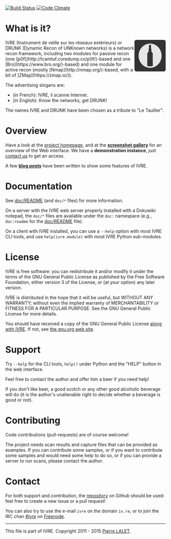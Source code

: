 [![Build Status](https://travis-ci.org/cea-sec/ivre.svg)](https://travis-ci.org/cea-sec/ivre)
[![Code Climate](https://codeclimate.com/github/cea-sec/ivre/badges/gpa.svg)](https://codeclimate.com/github/cea-sec/ivre)

# What is it? #

<img align="right" src="web/static/logo.png" alt="Logo"/>
IVRE (Instrument de veille sur les réseaux extérieurs) or DRUNK
(Dynamic Recon of UNKnown networks) is a network recon framework,
including two modules for passive recon (one
[p0f](http://lcamtuf.coredump.cx/p0f/)-based and one
[Bro](https://www.bro.org/)-based) and one module for active recon
(mostly [Nmap](http://nmap.org/)-based, with a bit of
[ZMap](https://zmap.io/)).

The advertising slogans are:

  - (in French): IVRE, il scanne Internet.
  - (in English): Know the networks, get DRUNK!

The names IVRE and DRUNK have been chosen as a tribute to "Le
Taullier".

# Overview #

Have a look at the [project homepage](https://iv.re/), and at the
**[screenshot gallery](doc/SCREENSHOTS.md)** for an overview of the
Web interface. We have a **demonstration instance**, just
[contact us](#contact) to get an access.

A few
**[blog posts](http://pierre.droids-corp.org/blog/html/tags/ivre.html)**
have been written to show some features of IVRE.

# Documentation #

See [doc/README](doc/README.md) (and `doc/*` files) for more
information.

On a server with the IVRE web server properly installed with a
Dokuwiki notepad, the `doc/*` files are available under the `doc:`
namespace (e.g., `doc:readme` for the [doc/README](doc/README.md)
file).

On a client with IVRE installed, you can use a `--help` option with
most IVRE CLI tools, and use `help(ivre.module)` with most IVRE Python
sub-modules.

# License #

IVRE is free software: you can redistribute it and/or modify
it under the terms of the GNU General Public License as published by
the Free Software Foundation, either version 3 of the License, or
(at your option) any later version.

IVRE is distributed in the hope that it will be useful,
but WITHOUT ANY WARRANTY; without even the implied warranty of
MERCHANTABILITY or FITNESS FOR A PARTICULAR PURPOSE.  See the
GNU General Public License for more details.

You should have received a copy of the GNU General Public License
[along with IVRE](doc/LICENSE.md). If not, see [the gnu.org web
site](http://www.gnu.org/licenses/).

# Support #

Try `--help` for the CLI tools, `help()` under Python and the "HELP"
button in the web interface.

Feel free to contact the author and offer him a beer if you need help!

If you don't like beer, a good scotch or any other good alcoholic
beverage will do (it is the author's unalienable right to decide
whether a beverage is good or not).

# Contributing #

Code contributions (pull-requests) are of course welcome!

The project needs scan results and capture files that can be provided
as examples. If you can contribute some samples, or if you want to
contribute some samples and would need some help to do so, or if you
can provide a server to run scans, please contact the author.

# Contact #

For both support and contribution, the
[repository](https://github.com/cea-sec/ivre) on Github should be
used: feel free to create a new issue or a pull request!

You can also try to use the e-mail `ivre` on the domain `iv.re`, or to
join the IRC chan [#ivre](irc://irc.freenode.net/%23ivre) on
[Freenode](https://freenode.net/).


---

This file is part of IVRE. Copyright 2011 - 2015 [Pierre LALET](mailto:pierre.lalet@cea.fr).
